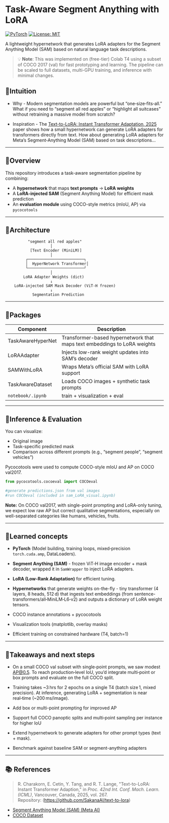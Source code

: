 # Task-Aware Segment Anything with LoRA

[![PyTorch](https://img.shields.io/badge/PyTorch-%23EE4C2C.svg?logo=PyTorch&logoColor=white)](https://pytorch.org/) [![License: MIT](https://img.shields.io/badge/License-MIT-yellow.svg)](https://opensource.org/licenses/MIT)

A lightweight hypernetwork that generates LoRA adapters for the Segment Anything Model (SAM) based on natural language task descriptions.

> 💡 **Note**: This was implemented on (free-tier) Colab T4 using a subset of COCO 2017 (val) for fast prototyping and learning. The pipeline can be scaled to full datasets, multi-GPU training, and inference with minimal changes.

## 📌Intuition
- Why - Modern segmentation models are powerful but “one‑size‑fits‑all.” What if you need to “segment all red apples” or “highlight all suitcases” without retraining a massive model from scratch?

- Inspiration - The [Text-to-LoRA: Instant Transformer Adaptation, 2025](https://arxiv.org/abs/2506.06105) paper shows how a small hypernetwork can generate LoRA adapters for transformers directly from text. How about generating LoRA adapters for Meta’s Segment‑Anything Model (SAM) based on task descriptions...

---

## 📌Overview

This repository introduces a task-aware segmentation pipeline by combining:

- A **hypernetwork** that maps **text prompts** → **LoRA weights**
- A **LoRA-injected SAM** (Segment Anything Model) for efficient mask prediction
- An **evaluation module** using COCO-style metrics (mIoU, AP) via `pycocotools`

---

## 📌Architecture

```
          "segment all red apples"
                    │
           [Text Encoder (MiniLM)]
                    │
         ┌─────────────────────────┐
         │  HyperNetwork Transformer│
         └─────────────────────────┘
                    │
        LoRA Adapter Weights (dict)
                    ↓
    LoRA-injected SAM Mask Decoder (ViT-H frozen)
                    ↓
            Segmentation Prediction
```

---

## 📌Packages

| Component            | Description                                                        |
|----------------------|--------------------------------------------------------------------|
| TaskAwareHyperNet    | Transformer-based hypernetwork that maps text embeddings to LoRA weights |
| LoRAAdapter          | Injects low-rank weight updates into SAM’s decoder                 |
| SAMWithLoRA          | Wraps Meta’s official SAM with LoRA support                        |
| TaskAwareDataset     | Loads COCO images + synthetic task prompts                         |
| `notebook/.ipynb`         | train + visualization + eval                                             |

---

## 📌Inference & Evaluation

You can visualize:
- Original image
- Task-specific predicted mask
- Comparison across different prompts (e.g., “segment people”, “segment vehicles”)

Pycocotools were used to compute COCO-style mIoU and AP on COCO val2017.

```python
from pycocotools.cocoeval import COCOeval

#generate predictions.json from val images 
#run COCOeval (included in sam_LoRA_visual.ipynb)
```

**Note:** On COCO val2017, with single-point prompting and LoRA-only tuning, we expect low raw AP but correct qualitative segmentations, especially on well-separated categories like humans, vehicles, fruits.

---
## 📌Learned concepts

- **PyTorch** (Model building, training loops, mixed‑precision `torch.cuda.amp`, DataLoaders).

- **Segment Anything (SAM)** - frozen ViT‑H image encoder + mask decoder, wrapped it in `SamWrapper` to inject LoRA adapters.

- **LoRA (Low-Rank Adaptation)** for efficient tuning.

- **Hypernetworks** that generate weights on-the-fly - tiny transformer (4 layers, 8 heads, 512 d) that ingests text embeddings (from sentence-transformers/all‑MiniLM‑L6‑v2) and outputs a dictionary of LoRA weight tensors.

- COCO instance annotations + pycocotools

- Visualization tools (matplotlib, overlay masks)

- Efficient training on constrained hardware (T4, batch=1)

---

## 📌Takeaways and next steps
- On a small COCO val subset with single‑point prompts, we saw modest AP@0.5. To reach production‑level IoU, you’d integrate multi‑point or box prompts and evaluate on the full COCO split.

- Training takes ~3 hrs for 2 epochs on a single T4 (batch size 1, mixed precision). At inference, generating LoRA + segmentation is near real‑time (~200 ms/image).

- Add box or multi-point prompting for improved AP

- Support full COCO panoptic splits and multi‑point sampling per instance for higher IoU

- Extend hypernetwork to generate adapters for other prompt types (text + mask).

- Benchmark against baseline SAM or segment-anything adapters

---

## 📚 References

> R. Charakorn, E. Cetin, Y. Tang, and R. T. Lange, "Text-to-LoRA: Instant Transformer Adaption," in *Proc. 42nd Int. Conf. Mach. Learn. (ICML)*, Vancouver, Canada, 2025, vol. 267.  
> Repository: (https://github.com/SakanaAI/text-to-lora)  
- [Segment Anything Model (SAM) (Meta AI)](https://github.com/facebookresearch/segment-anything.git)
- [COCO Dataset](https://cocodataset.org/)
